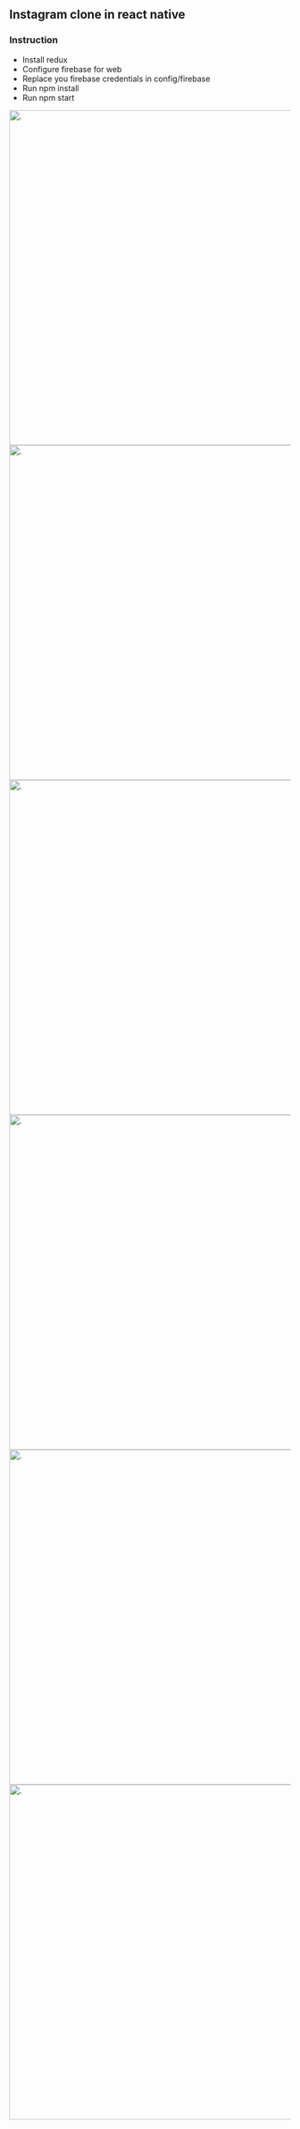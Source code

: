 ## Instagram clone in react native

### Instruction
- Install redux
- Configure firebase for web 
- Replace you firebase credentials in config/firebase
- Run npm install
- Run npm start

<picture>
  <img height="600" alt="." src="https://i.ibb.co/G3b0C69/1.png">
</picture>

<picture>
  <img height="600" alt="." src="https://i.ibb.co/JyPcKqS/2.png">
</picture>

<picture>
  <img height="600" alt="." src="https://i.ibb.co/JyPcKqS/3.png">
</picture>

<picture>
  <img height="600" alt="." src="https://i.ibb.co/JyPcKqS/4.png">
</picture>

<picture>
  <img height="600" alt="." src="https://i.ibb.co/JyPcKqS/5.png">
</picture>

<picture>
  <img height="600" alt="." src="https://i.ibb.co/JyPcKqS/6.png">
</picture>
